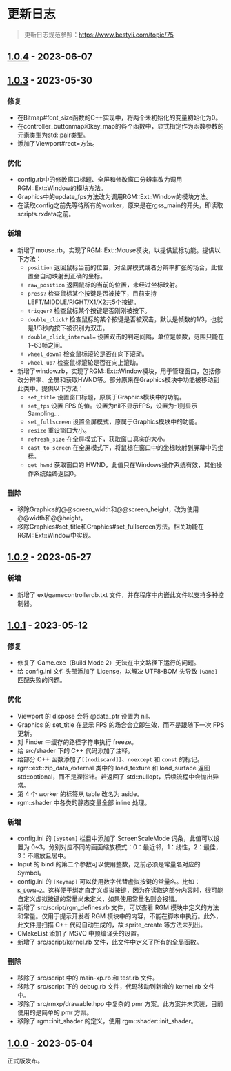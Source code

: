 # 更新日志
> 更新日志规范参照：https://www.bestyii.com/topic/75

## [1.0.4] - 2023-06-07


## [1.0.3] - 2023-05-30
### 修复
- 在Bitmap#font_size函数的C++实现中，将两个未初始化的变量初始化为0。
- 在controller_buttonmap和key_map的各个函数中，显式指定作为函数参数的元素类型为std::pair类型。
- 添加了Viewport#rect=方法。

### 优化
- config.rb中的修改窗口标题、全屏和修改窗口分辨率改为调用RGM::Ext::Window的模块方法。
- Graphics中的update_fps方法改为调用RGM::Ext::Window的模块方法。
- 在读取config之前先等待所有的worker，原来是在rgss_main的开头，即读取scripts.rxdata之前。

### 新增
- 新增了mouse.rb，实现了RGM::Ext::Mouse模块，以提供鼠标功能。提供以下方法：
  - `position` 返回鼠标当前的位置，对全屏模式或者分辨率扩张的场合，此位置会自动映射到正确的坐标。
  - `raw_position` 返回鼠标的当前的位置，未经过坐标映射。
  - `press?` 检查鼠标某个按键是否被按下，目前支持LEFT/MIDDLE/RIGHT/X1/X2共5个按键。
  - `trigger?` 检查鼠标某个按键是否刚刚被按下。
  - `double_click?` 检查鼠标的某个按键是否被双击，默认是帧数的1/3，也就是1/3秒内按下被识别为双击。
  - `double_click_interval=` 设置双击的判定间隔，单位是帧数，范围只能在1~63帧之间。
  - `wheel_down?` 检查鼠标滚轮是否在向下滚动。
  - `wheel_up?` 检查鼠标滚轮是否在向上滚动。
- 新增了window.rb，实现了RGM::Ext::Window模块，用于管理窗口，包括修改分辨率、全屏和获取HWND等。部分原来在Graphics模块中功能被移动到此类中。提供以下方法：
  - `set_title` 设置窗口标题，原属于Graphics模块中的功能。
  - `set_fps` 设置 FPS 的值。设置为nil不显示FPS，设置为-1则显示 Sampling...
  - `set_fullscreen` 设置全屏模式，原属于Graphics模块中的功能。
  - `resize` 重设窗口大小。
  - `refresh_size` 在全屏模式下，获取窗口真实的大小。
  - `cast_to_screen` 在全屏模式下，将鼠标在窗口中的坐标映射到屏幕中的坐标。
  - `get_hwnd` 获取窗口的 HWND，此值只在Windows操作系统有效，其他操作系统始终返回0。

### 删除
- 移除Graphics的@@screen_width和@@screen_height，改为使用@@width和@@height。
- 移除Graphics#set_title和Graphics#set_fullscreen方法。相关功能在RGM::Ext::Window中实现。

## [1.0.2] - 2023-05-27
### 新增
- 新增了 ext/gamecontrollerdb.txt 文件，并在程序中内嵌此文件以支持多种控制器。

## [1.0.1] - 2023-05-12
### 修复
- 修复了 Game.exe（Build Mode 2）无法在中文路径下运行的问题。
- 给 config.ini 文件头部添加了 License，以解决 UTF8-BOM 头导致 `[Game]` 匹配失败的问题。
### 优化
- Viewport 的 dispose 会将 @data_ptr 设置为 nil。
- Graphics 的 set_title 在显示 FPS 的场合会立即生效，而不是跟随下一次 FPS 更新。
- 对 Finder 中缓存的路径字符串执行 freeze。
- 给 src/shader 下的 C++ 代码添加了注释。
- 给部分 C++ 函数添加了`[[nodiscard]]`、`noexcept` 和 `const` 的标记。
- rgm::ext::zip_data_external 类中的 load_texture 和 load_surface 返回 std::optional，而不是裸指针。若返回了 std::nullopt，后续流程中会抛出异常。
- 第 4 个 worker 的标签从 table 改名为 aside。
- rgm::shader 中各类的静态变量全部 inline 处理。
### 新增
- config.ini 的 `[System]` 栏目中添加了 ScreenScaleMode 词条，此值可以设置为 0~3，分别对应不同的画面缩放模式：0：最近邻，1：线性，2：最佳，3：不缩放且居中。
- Input 的 bind 的第二个参数可以使用整数，之前必须是常量名对应的 Symbol。
- config.ini 的 `[Keymap]` 可以使用数字代替虚拟按键的常量名。比如：`K_DOWN=2`。这样便于绑定自定义虚拟按键，因为在读取这部分内容时，很可能自定义虚拟按键的常量尚未定义，如果使用常量名则会报错。
- 新增了 src/script/rgm_defines.rb 文件，可以查看 RGM 模块中定义的方法和常量。仅用于提示开发者 RGM 模块中的内容，不能在脚本中执行。此外，此文件是扫描 C++ 代码自动生成的，故 sprite_create 等方法未列出。
- CMakeList 添加了 MSVC 中预编译头的设置。
- 新增了 src/script/kernel.rb 文件，此文件中定义了所有的全局函数。
### 删除
- 移除了 src/script 中的 main-xp.rb 和 test.rb 文件。
- 移除了 src/script 下的 debug.rb 文件，代码移动到新增的 kernel.rb 文件中。
- 移除了 src/rmxp/drawable.hpp 中复杂的 pmr 方案。此方案并未实装，目前使用的是简单的 pmr 方案。
- 移除了 rgm::init_shader 的定义，使用 rgm::shader::init_shader。

## [1.0.0] - 2023-05-04
正式版发布。

[1.0.0]: https://github.com/gxm11/RGModern/releases/tag/v1.0.0
[1.0.1]: https://github.com/gxm11/rgmodern/compare/v1.0.0...v1.0.1
[1.0.2]: https://github.com/gxm11/rgmodern/compare/v1.0.1...v1.0.2
[1.0.3]: https://github.com/gxm11/rgmodern/compare/v1.0.2...v1.0.3
[1.0.4]: https://github.com/gxm11/rgmodern/compare/v1.0.3...v1.0.4
